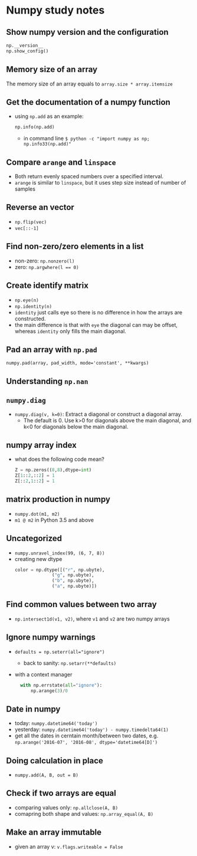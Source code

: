 # Numpy study notes

## Show numpy version and the configuration
```python
np.__version__
np.show_config()
```

## Memory size of an array
The memory size of an array equals to `array.size * array.itemsize`

## Get the documentation of a numpy function
- using `np.add` as an example:
    ```python
    np.info(np.add)
    ```
    - in command line `$ python -c "import numpy as np; np.info33(np.add)"`

## Compare `arange` and `linspace`
- Both return evenly spaced numbers over a specified interval.
- `arange` is similar to `linspace`, but it uses step size instead of number of samples

## Reverse an vector
- `np.flip(vec)`
- `vec[::-1]`

## Find non-zero/zero elements in a list
- non-zero: `np.nonzero(l)`
- zero: `np.argwhere(l == 0)`

## Create identify matrix
- `np.eye(n)`
- `np.identity(n)`
- `identity` just calls eye so there is no difference in how the arrays are constructed.
- the main difference is that with `eye` the diagonal can may be offset, whereas `identity` only fills the main diagonal.


## Pad an array with `np.pad`
`numpy.pad(array, pad_width, mode='constant', **kwargs)`

## Understanding `np.nan`

## `numpy.diag`
- `numpy.diag(v, k=0)`: Extract a diagonal or construct a diagonal array. 
  - The default is 0. Use k>0 for diagonals above the main diagonal, and k<0 for diagonals below the main diagonal.

## numpy array index
- what does the following code mean?
    ```python
    Z = np.zeros((8,8),dtype=int)
    Z[1::2,::2] = 1
    Z[::2,1::2] = 1
    ```

## matrix production in numpy
- `numpy.dot(m1, m2)`
- `m1 @ m2` in Python 3.5 and above


## Uncategorized
- `numpy.unravel_index(99, (6, 7, 8))`
- creating new dtype
    ```python
    color = np.dtype([("r", np.ubyte),
                  ("g", np.ubyte),
                  ("b", np.ubyte),
                  ("a", np.ubyte)])
    ```  

 ## Find common values between two array
 - `np.intersect1d(v1, v2)`, where `v1` and `v2` are two numpy arrays


## Ignore numpy warnings
- `defaults = np.seterr(all="ignore")`
  - back to sanity: `np.setarr(**defaults)`

- with a context manager
  ```python
    with np.errstate(all="ignore"):
        np.arange(3)/0
  ```

## Date in numpy
- today: `numpy.datetime64('today')`
- yesterday: `numpy.datetime64('today') - numpy.timedelta64(1)`
- get all the dates in cerntain month/between two dates, e.g. `np.arange('2016-07', '2016-08', dtype='datetime64[D]')`

## Doing calculation in place
- `numpy.add(A, B, out = B)`

## Check if two arrays are equal
- comparing values only: `np.allclose(A, B)`
- comapring both shape and values: `np.array_equal(A, B)`

## Make an array immutable
- given an array v: `v.flags.writeable = False`